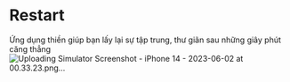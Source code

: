 # Restart
Ứng dụng thiền giúp bạn lấy lại sự tập trung, thư giãn sau những giây phút căng thẳng 
![Uploading Simulator Screenshot - iPhone 14 - 2023-06-02 at 00.33.23.png…]()
